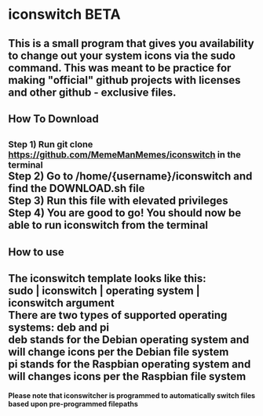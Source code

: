 # iconswitch BETA
This is a small program that gives you availability to change out your system icons via the sudo command.  This was meant to be practice for making "official" github projects with licenses and other github - exclusive files.
--------
## How To Download
<small>Step 1) Run **git clone https://github.com/MemeManMemes/iconswitch** in the terminal</small><br/>
Step 2) Go to /home/{username}/iconswitch and find the **DOWNLOAD.sh** file<br/>
Step 3) Run this file with elevated privileges<br/>
Step 4) You are good to go!  You should now be able to run iconswitch from the terminal<br/>
--------
## How to use
The iconswitch template looks like this:<br/>
**sudo | iconswitch | operating system | iconswitch argument**<br/>
There are two types of supported operating systems: deb and pi<br/>
deb stands for the Debian operating system and will change icons per the Debian file system<br/>
pi stands for the Raspbian operating system and will changes icons per the Raspbian file system<br/>
--------
**Please note that iconswitcher is programmed to automatically switch files based upon pre-programmed filepaths**
